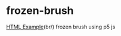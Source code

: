 # frozen-brush
[HTML Example](https://hgleocho.github.io/frozen-brush)(br/)
frozen brush using p5 js
